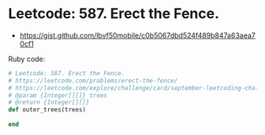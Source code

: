# Leetcode: 587. Erect the Fence.

- https://gist.github.com/lbvf50mobile/c0b5067dbd524f489b847a63aea70cf1

Ruby code:
```Ruby
# Leetcode: 587. Erect the Fence.
# https://leetcode.com/problems/erect-the-fence/
# https://leetcode.com/explore/challenge/card/september-leetcoding-challenge-2021/636/week-1-september-1st-september-7th/3962/
# @param {Integer[][]} trees
# @return {Integer[][]}
def outer_trees(trees)
    
end
```

